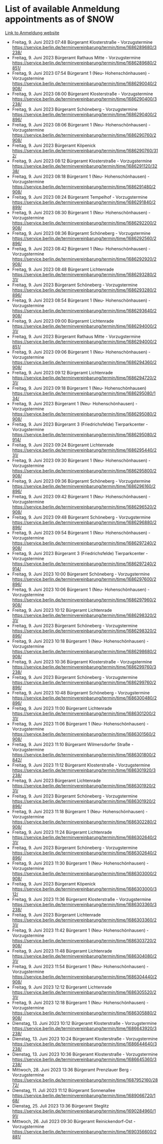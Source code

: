 # List of available Anmeldung appointments as of $NOW
[Link to Anmeldung website](https://service.berlin.de/terminvereinbarung/termin/tag.php?termin=1&anliegen[]=120686&dienstleisterlist=122210,122217,327316,122219,327312,122227,327314,122231,327346,122243,327348,122254,122252,329742,122260,329745,122262,329748,122271,327278,122273,327274,122277,327276,330436,122280,327294,122282,327290,122284,327292,122291,327270,122285,327266,122286,327264,122296,327268,150230,329760,122297,327286,122294,327284,122312,329763,122314,329775,122304,327330,122311,327334,122309,327332,317869,122281,327352,122279,329772,122283,122276,327324,122274,327326,122267,329766,122246,327318,122251,327320,122257,327322,122208,327298,122226,327300&herkunft=http%3A%2F%2Fservice.berlin.de%2Fdienstleistung%2F120686%2F)
- Freitag, 9. Juni 2023 07:48 Bürgeramt Klosterstraße - Vorzugstermine https://service.berlin.de/terminvereinbarung/termin/time/1686289680/3238/
- Freitag, 9. Juni 2023  Bürgeramt Rathaus Mitte - Vorzugstermine https://service.berlin.de/terminvereinbarung/termin/time/1686289680/2851/
- Freitag, 9. Juni 2023 07:54 Bürgeramt 1 (Neu- Hohenschönhausen) - Vorzugstermine https://service.berlin.de/terminvereinbarung/termin/time/1686290040/2908/
- Freitag, 9. Juni 2023 08:00 Bürgeramt Klosterstraße - Vorzugstermine https://service.berlin.de/terminvereinbarung/termin/time/1686290400/3238/
- Freitag, 9. Juni 2023  Bürgeramt Schöneberg - Vorzugstermine https://service.berlin.de/terminvereinbarung/termin/time/1686290400/2896/
- Freitag, 9. Juni 2023 08:06 Bürgeramt 1 (Neu- Hohenschönhausen) - Vorzugstermine https://service.berlin.de/terminvereinbarung/termin/time/1686290760/2908/
- Freitag, 9. Juni 2023  Bürgeramt Köpenick https://service.berlin.de/terminvereinbarung/termin/time/1686290760/312/
- Freitag, 9. Juni 2023 08:12 Bürgeramt Klosterstraße - Vorzugstermine https://service.berlin.de/terminvereinbarung/termin/time/1686291120/3238/
- Freitag, 9. Juni 2023 08:18 Bürgeramt 1 (Neu- Hohenschönhausen) - Vorzugstermine https://service.berlin.de/terminvereinbarung/termin/time/1686291480/2908/
- Freitag, 9. Juni 2023 08:24 Bürgeramt Tempelhof - Vorzugstermine https://service.berlin.de/terminvereinbarung/termin/time/1686291840/2899/
- Freitag, 9. Juni 2023 08:30 Bürgeramt 1 (Neu- Hohenschönhausen) - Vorzugstermine https://service.berlin.de/terminvereinbarung/termin/time/1686292200/2908/
- Freitag, 9. Juni 2023 08:36 Bürgeramt Schöneberg - Vorzugstermine https://service.berlin.de/terminvereinbarung/termin/time/1686292560/2896/
- Freitag, 9. Juni 2023 08:42 Bürgeramt 1 (Neu- Hohenschönhausen) - Vorzugstermine https://service.berlin.de/terminvereinbarung/termin/time/1686292920/2908/
- Freitag, 9. Juni 2023 08:48 Bürgeramt Lichtenrade https://service.berlin.de/terminvereinbarung/termin/time/1686293280/231/
- Freitag, 9. Juni 2023  Bürgeramt Schöneberg - Vorzugstermine https://service.berlin.de/terminvereinbarung/termin/time/1686293280/2896/
- Freitag, 9. Juni 2023 08:54 Bürgeramt 1 (Neu- Hohenschönhausen) - Vorzugstermine https://service.berlin.de/terminvereinbarung/termin/time/1686293640/2908/
- Freitag, 9. Juni 2023 09:00 Bürgeramt Lichtenrade https://service.berlin.de/terminvereinbarung/termin/time/1686294000/231/
- Freitag, 9. Juni 2023  Bürgeramt Rathaus Mitte - Vorzugstermine https://service.berlin.de/terminvereinbarung/termin/time/1686294000/2851/
- Freitag, 9. Juni 2023 09:06 Bürgeramt 1 (Neu- Hohenschönhausen) - Vorzugstermine https://service.berlin.de/terminvereinbarung/termin/time/1686294360/2908/
- Freitag, 9. Juni 2023 09:12 Bürgeramt Lichtenrade https://service.berlin.de/terminvereinbarung/termin/time/1686294720/231/
- Freitag, 9. Juni 2023 09:18 Bürgeramt 1 (Neu- Hohenschönhausen) https://service.berlin.de/terminvereinbarung/termin/time/1686295080/134/
- Freitag, 9. Juni 2023  Bürgeramt 1 (Neu- Hohenschönhausen) - Vorzugstermine https://service.berlin.de/terminvereinbarung/termin/time/1686295080/2908/
- Freitag, 9. Juni 2023  Bürgeramt 3 (Friedrichsfelde) Tierparkcenter - Vorzugstermine https://service.berlin.de/terminvereinbarung/termin/time/1686295080/2914/
- Freitag, 9. Juni 2023 09:24 Bürgeramt Lichtenrade https://service.berlin.de/terminvereinbarung/termin/time/1686295440/231/
- Freitag, 9. Juni 2023 09:30 Bürgeramt 1 (Neu- Hohenschönhausen) - Vorzugstermine https://service.berlin.de/terminvereinbarung/termin/time/1686295800/2908/
- Freitag, 9. Juni 2023 09:36 Bürgeramt Schöneberg - Vorzugstermine https://service.berlin.de/terminvereinbarung/termin/time/1686296160/2896/
- Freitag, 9. Juni 2023 09:42 Bürgeramt 1 (Neu- Hohenschönhausen) - Vorzugstermine https://service.berlin.de/terminvereinbarung/termin/time/1686296520/2908/
- Freitag, 9. Juni 2023 09:48 Bürgeramt Schöneberg - Vorzugstermine https://service.berlin.de/terminvereinbarung/termin/time/1686296880/2896/
- Freitag, 9. Juni 2023 09:54 Bürgeramt 1 (Neu- Hohenschönhausen) - Vorzugstermine https://service.berlin.de/terminvereinbarung/termin/time/1686297240/2908/
- Freitag, 9. Juni 2023  Bürgeramt 3 (Friedrichsfelde) Tierparkcenter - Vorzugstermine https://service.berlin.de/terminvereinbarung/termin/time/1686297240/2914/
- Freitag, 9. Juni 2023 10:00 Bürgeramt Schöneberg - Vorzugstermine https://service.berlin.de/terminvereinbarung/termin/time/1686297600/2896/
- Freitag, 9. Juni 2023 10:06 Bürgeramt 1 (Neu- Hohenschönhausen) - Vorzugstermine https://service.berlin.de/terminvereinbarung/termin/time/1686297960/2908/
- Freitag, 9. Juni 2023 10:12 Bürgeramt Lichtenrade https://service.berlin.de/terminvereinbarung/termin/time/1686298320/231/
- Freitag, 9. Juni 2023  Bürgeramt Schöneberg - Vorzugstermine https://service.berlin.de/terminvereinbarung/termin/time/1686298320/2896/
- Freitag, 9. Juni 2023 10:18 Bürgeramt 1 (Neu- Hohenschönhausen) - Vorzugstermine https://service.berlin.de/terminvereinbarung/termin/time/1686298680/2908/
- Freitag, 9. Juni 2023 10:36 Bürgeramt Klosterstraße - Vorzugstermine https://service.berlin.de/terminvereinbarung/termin/time/1686299760/3238/
- Freitag, 9. Juni 2023  Bürgeramt Schöneberg - Vorzugstermine https://service.berlin.de/terminvereinbarung/termin/time/1686299760/2896/
- Freitag, 9. Juni 2023 10:48 Bürgeramt Schöneberg - Vorzugstermine https://service.berlin.de/terminvereinbarung/termin/time/1686300480/2896/
- Freitag, 9. Juni 2023 11:00 Bürgeramt Lichtenrade https://service.berlin.de/terminvereinbarung/termin/time/1686301200/231/
- Freitag, 9. Juni 2023 11:06 Bürgeramt 1 (Neu- Hohenschönhausen) - Vorzugstermine https://service.berlin.de/terminvereinbarung/termin/time/1686301560/2908/
- Freitag, 9. Juni 2023 11:10 Bürgeramt Wilmersdorfer Straße - Vorzugstermine https://service.berlin.de/terminvereinbarung/termin/time/1686301800/2842/
- Freitag, 9. Juni 2023 11:12 Bürgeramt Klosterstraße - Vorzugstermine https://service.berlin.de/terminvereinbarung/termin/time/1686301920/3238/
- Freitag, 9. Juni 2023  Bürgeramt Lichtenrade https://service.berlin.de/terminvereinbarung/termin/time/1686301920/231/
- Freitag, 9. Juni 2023  Bürgeramt Schöneberg - Vorzugstermine https://service.berlin.de/terminvereinbarung/termin/time/1686301920/2896/
- Freitag, 9. Juni 2023 11:18 Bürgeramt 1 (Neu- Hohenschönhausen) - Vorzugstermine https://service.berlin.de/terminvereinbarung/termin/time/1686302280/2908/
- Freitag, 9. Juni 2023 11:24 Bürgeramt Lichtenrade https://service.berlin.de/terminvereinbarung/termin/time/1686302640/231/
- Freitag, 9. Juni 2023  Bürgeramt Schöneberg - Vorzugstermine https://service.berlin.de/terminvereinbarung/termin/time/1686302640/2896/
- Freitag, 9. Juni 2023 11:30 Bürgeramt 1 (Neu- Hohenschönhausen) - Vorzugstermine https://service.berlin.de/terminvereinbarung/termin/time/1686303000/2908/
- Freitag, 9. Juni 2023  Bürgeramt Köpenick https://service.berlin.de/terminvereinbarung/termin/time/1686303000/312/
- Freitag, 9. Juni 2023 11:36 Bürgeramt Klosterstraße - Vorzugstermine https://service.berlin.de/terminvereinbarung/termin/time/1686303360/3238/
- Freitag, 9. Juni 2023  Bürgeramt Lichtenrade https://service.berlin.de/terminvereinbarung/termin/time/1686303360/231/
- Freitag, 9. Juni 2023 11:42 Bürgeramt 1 (Neu- Hohenschönhausen) - Vorzugstermine https://service.berlin.de/terminvereinbarung/termin/time/1686303720/2908/
- Freitag, 9. Juni 2023 11:48 Bürgeramt Lichtenrade https://service.berlin.de/terminvereinbarung/termin/time/1686304080/231/
- Freitag, 9. Juni 2023 11:54 Bürgeramt 1 (Neu- Hohenschönhausen) - Vorzugstermine https://service.berlin.de/terminvereinbarung/termin/time/1686304440/2908/
- Freitag, 9. Juni 2023 12:12 Bürgeramt Lichtenrade https://service.berlin.de/terminvereinbarung/termin/time/1686305520/231/
- Freitag, 9. Juni 2023 12:18 Bürgeramt 1 (Neu- Hohenschönhausen) - Vorzugstermine https://service.berlin.de/terminvereinbarung/termin/time/1686305880/2908/
- Dienstag, 13. Juni 2023 10:12 Bürgeramt Klosterstraße - Vorzugstermine https://service.berlin.de/terminvereinbarung/termin/time/1686643920/3238/
- Dienstag, 13. Juni 2023 10:24 Bürgeramt Klosterstraße - Vorzugstermine https://service.berlin.de/terminvereinbarung/termin/time/1686644640/3238/
- Dienstag, 13. Juni 2023 10:36 Bürgeramt Klosterstraße - Vorzugstermine https://service.berlin.de/terminvereinbarung/termin/time/1686645360/3238/
- Mittwoch, 28. Juni 2023 13:36 Bürgeramt Prenzlauer Berg - Vorzugstermine https://service.berlin.de/terminvereinbarung/termin/time/1687952160/2872/
- Dienstag, 11. Juli 2023 11:12 Bürgeramt Sonnenallee https://service.berlin.de/terminvereinbarung/termin/time/1689066720/168/
- Dienstag, 25. Juli 2023 13:36 Bürgeramt Steglitz https://service.berlin.de/terminvereinbarung/termin/time/1690284960/191/
- Mittwoch, 26. Juli 2023 09:30 Bürgeramt Reinickendorf-Ost - Vorzugstermine https://service.berlin.de/terminvereinbarung/termin/time/1690356600/2881/

